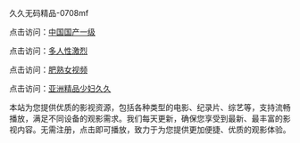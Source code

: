 久久无码精品-0708mf

点击访问：<a href="https://heiliaoxqkkct.pages.dev">中国国产一级</a>

点击访问：<a href="https://heiliaoxwd5i8.pages.dev">多人性激烈</a>

点击访问：<a href="https://heiliaowt0d7p.pages.dev">肥熟女视频</a>

点击访问：<a href="https://heiliaoga6s9v.pages.dev">亚洲精品少妇久久</a>

本站为您提供优质的影视资源，包括各种类型的电影、纪录片、综艺等，支持流畅播放，满足不同设备的观影需求。我们每天更新，确保您享受到最新、最丰富的影视内容。无需注册，点击即可播放，致力于为您提供更加便捷、优质的观影体验。

<span style="display:none;">[Canonical link](https://github.com/pi20250708/pi13 ）</span>
